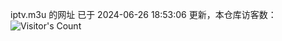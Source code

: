 iptv.m3u 的网址 已于 2024-06-26 18:53:06 更新，本仓库访客数：![Visitor's Count](https://profile-counter.glitch.me/pxiptv_TV/count.svg)

